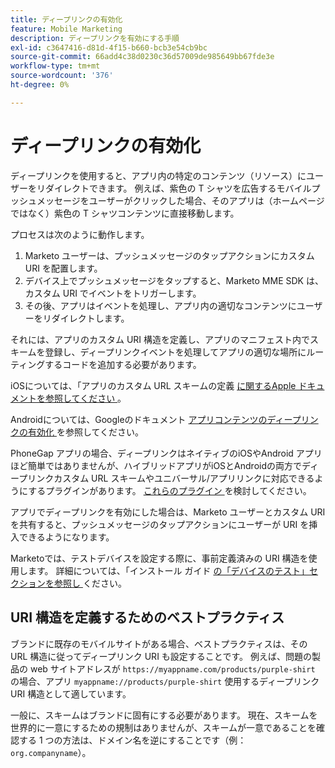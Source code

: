 ```yaml
---
title: ディープリンクの有効化
feature: Mobile Marketing
description: ディープリンクを有効にする手順
exl-id: c3647416-d81d-4f15-b660-bcb3e54cb9bc
source-git-commit: 66add4c38d0230c36d57009de985649bb67fde3e
workflow-type: tm+mt
source-wordcount: '376'
ht-degree: 0%

---
```


# ディープリンクの有効化

ディープリンクを使用すると、アプリ内の特定のコンテンツ（リソース）にユーザーをリダイレクトできます。 例えば、紫色の T シャツを広告するモバイルプッシュメッセージをユーザーがクリックした場合、そのアプリは（ホームページではなく）紫色の T シャツコンテンツに直接移動します。

プロセスは次のように動作します。

1. Marketo ユーザーは、プッシュメッセージのタップアクションにカスタム URI を配置します。
1. デバイス上でプッシュメッセージをタップすると、Marketo MME SDK は、カスタム URI でイベントをトリガーします。
1. その後、アプリはイベントを処理し、アプリ内の適切なコンテンツにユーザーをリダイレクトします。

それには、アプリのカスタム URI 構造を定義し、アプリのマニフェスト内でスキームを登録し、ディープリンクイベントを処理してアプリの適切な場所にルーティングするコードを追加する必要があります。

iOSについては、「アプリのカスタム URL スキームの定義 [ に関するApple ドキュメントを参照してください ](https://developer.apple.com/documentation/xcode/defining-a-custom-url-scheme-for-your-app)。

Androidについては、Googleのドキュメント [ アプリコンテンツのディープリンクの有効化 ](https://developer.android.com/training/app-links/deep-linking) を参照してください。

PhoneGap アプリの場合、ディープリンクはネイティブのiOSやAndroid アプリほど簡単ではありませんが、ハイブリッドアプリがiOSとAndroidの両方でディープリンクカスタム URL スキームやユニバーサル/アプリリンクに対応できるようにするプラグインがあります。 [ これらのプラグイン ](https://cordova.apache.org/plugins/?q=deeplink) を検討してください。

アプリでディープリンクを有効にした場合は、Marketo ユーザーとカスタム URI を共有すると、プッシュメッセージのタップアクションにユーザーが URI を挿入できるようになります。

Marketoでは、テストデバイスを設定する際に、事前定義済みの URI 構造を使用します。 詳細については、「インストール ガイド [ の「デバイスのテスト」セクションを参照し ](installation.md) ください。

## URI 構造を定義するためのベストプラクティス

ブランドに既存のモバイルサイトがある場合、ベストプラクティスは、その URL 構造に従ってディープリンク URI も設定することです。 例えば、問題の製品の web サイトアドレスが `https://myappname.com/products/purple-shirt` の場合、アプリ `myappname://products/purple-shirt` 使用するディープリンク URI 構造として適しています。

一般に、スキームはブランドに固有にする必要があります。 現在、スキームを世界的に一意にするための規制はありませんが、スキームが一意であることを確認する 1 つの方法は、ドメイン名を逆にすることです（例：`org.companyname`）。
